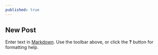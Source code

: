 ```yaml
---
published: true
---
```

## New Post

Enter text in [Markdown](http://daringfireball.net/projects/markdown/). Use the toolbar above, or click the **?** button for formatting help.
